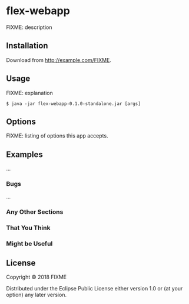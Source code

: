 # flex-webapp

FIXME: description

## Installation

Download from http://example.com/FIXME.

## Usage

FIXME: explanation

    $ java -jar flex-webapp-0.1.0-standalone.jar [args]

## Options

FIXME: listing of options this app accepts.

## Examples

...

### Bugs

...

### Any Other Sections
### That You Think
### Might be Useful

## License

Copyright © 2018 FIXME

Distributed under the Eclipse Public License either version 1.0 or (at
your option) any later version.
